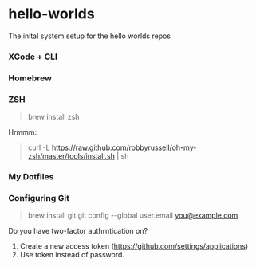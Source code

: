 hello-worlds
============

The inital system setup for the hello worlds repos 

### XCode + CLI

### Homebrew

### ZSH
> brew install zsh

Hrmmm:
> curl -L https://raw.github.com/robbyrussell/oh-my-zsh/master/tools/install.sh | sh

### My Dotfiles 

### Configuring Git
> brew install git
> git config --global user.email you@example.com

Do you have two-factor authrntication on?
1. Create a new access token (https://github.com/settings/applications)
2. Use token instead of password.
